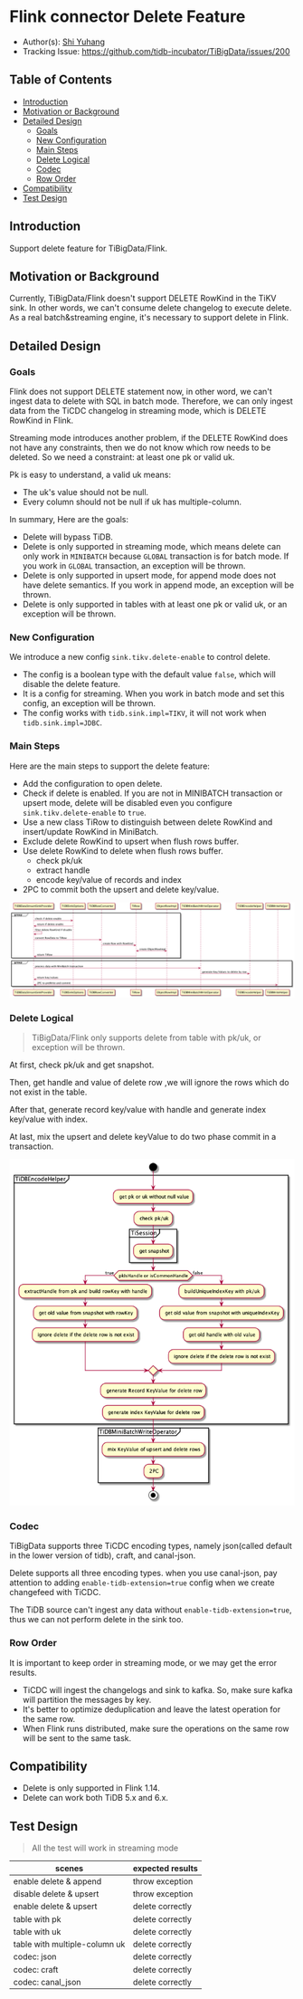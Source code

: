 # Flink connector Delete Feature

- Author(s): [Shi Yuhang](http://github.com/shiyuhang0)
- Tracking Issue: https://github.com/tidb-incubator/TiBigData/issues/200

## Table of Contents

* [Introduction](#introduction)
* [Motivation or Background](#motivation-or-background)
* [Detailed Design](#detailed-design)
  * [Goals](#goals)
  * [New Configuration](#new-configuration)
  * [Main Steps](#main-steps)
  * [Delete Logical](#delete-logical)
  * [Codec](#codec)
  * [Row Order](#row-order)
* [Compatibility](#compatibility)
* [Test Design](#test-design)

## Introduction

Support delete feature for TiBigData/Flink.

## Motivation or Background

Currently, TiBigData/Flink doesn't support DELETE RowKind in the TiKV sink. In other words, we can't consume delete changelog to execute delete.
As a real batch&streaming engine, it's necessary to support delete in Flink.

## Detailed Design

### Goals
Flink does not support DELETE statement now, in other word, we can't ingest data to delete with SQL in batch mode. Therefore, we can only ingest data from the TiCDC changelog in streaming mode, which is DELETE RowKind in Flink.

Streaming mode introduces another problem, if the DELETE RowKind does not have any constraints, then we do not know which row needs to be deleted. So we need a constraint: at least one pk or valid uk.

Pk is easy to understand, a valid uk means:
- The uk's value should not be null.
- Every column should not be null if uk has multiple-column.

In summary, Here are the goals:
- Delete will bypass TiDB.
- Delete is only supported in streaming mode, which means delete can only work in `MINIBATCH` because `GLOBAL` transaction is for batch mode. If you work in `GLOBAL` transaction, an exception will be thrown.
- Delete is only supported in upsert mode, for append mode does not have delete semantics. If you work in append mode, an exception will be thrown.
- Delete is only supported in tables with at least one pk or valid uk, or an exception will be thrown.

### New Configuration

We introduce a new config `sink.tikv.delete-enable` to control delete.
- The config is a boolean type with the default value `false`, which will disable the delete feature.
- It is a config for streaming. When you work in batch mode and set this config, an exception will be thrown.
- The config works with `tidb.sink.impl=TIKV`, it will not work when `tidb.sink.impl=JDBC`.

### Main Steps

Here are the main steps to support the delete feature:
- Add the configuration to open delete.
- Check if delete is enabled. If you are not in MINIBATCH transaction or upsert mode, delete will be disabled even you configure `sink.tikv.delete-enable` to `true`.
- Use a new class TiRow to distinguish between delete RowKind and insert/update RowKind in MiniBatch.
- Exclude delete RowKind to upsert when flush rows buffer.
- Use delete RowKind to delete when flush rows buffer.
  - check pk/uk
  - extract handle
  - encode key/value of records and index
- 2PC to commit both the upsert and delete key/value.

![image alt text](imgs/delete_feature/delete.png)

### Delete Logical

> TiBigData/Flink only supports delete from table with pk/uk, or exception will be thrown.

At first, check pk/uk and get snapshot.

Then, get handle and value of delete row ,we will ignore the rows which do not exist in the table.

After that, generate record key/value with handle and generate index key/value with index.

At last, mix the upsert and delete keyValue to do two phase commit in a transaction.

![image alt text](imgs/delete_feature/delete_logical.png)

### Codec
TiBigData supports three TiCDC encoding types, namely json(called default in the lower version of tidb), craft, and canal-json.

Delete supports all three encoding types. when you use canal-json, pay attention to adding `enable-tidb-extension=true` config when we create changefeed with TiCDC.

The TiDB source can't ingest any data without `enable-tidb-extension=true`, thus we can not perform delete in the sink too.

### Row Order

It is important to keep order in streaming mode, or we may get the error results.
- TiCDC will ingest the changelogs and sink to kafka. So, make sure kafka will partition the messages by key.
- It's better to optimize deduplication and leave the latest operation for the same row.
- When Flink runs distributed, make sure the operations on the same row will be sent to the same task.

## Compatibility

- Delete is only supported in Flink 1.14.
- Delete can work both TiDB 5.x and 6.x. 

## Test Design

> All the test will work in streaming mode

| scenes                        | expected results   |
|-------------------------------|--------------------|
| enable delete & append        | throw exception    |
| disable delete & upsert       | throw exception    |
| enable delete & upsert        | delete correctly   |
| table with pk                 | delete correctly   |
| table with uk                 | delete correctly   |
| table with multiple-column uk | delete correctly   |
| codec: json                   | delete correctly   |
| codec: craft                  | delete correctly   |
| codec: canal_json             | delete correctly   |

